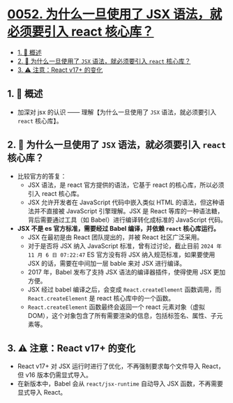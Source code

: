 # [0052. 为什么一旦使用了 JSX 语法，就必须要引入 react 核心库？](https://github.com/tnotesjs/TNotes.react/tree/main/notes/0052.%20%E4%B8%BA%E4%BB%80%E4%B9%88%E4%B8%80%E6%97%A6%E4%BD%BF%E7%94%A8%E4%BA%86%20JSX%20%E8%AF%AD%E6%B3%95%EF%BC%8C%E5%B0%B1%E5%BF%85%E9%A1%BB%E8%A6%81%E5%BC%95%E5%85%A5%20react%20%E6%A0%B8%E5%BF%83%E5%BA%93%EF%BC%9F)

<!-- region:toc -->

- [1. 📝 概述](#1--概述)
- [2. 🤔 为什么一旦使用了 `JSX` 语法，就必须要引入 `react` 核心库？](#2--为什么一旦使用了-jsx-语法就必须要引入-react-核心库)
- [3. ⚠️ 注意：React v17+ 的变化](#3-️-注意react-v17-的变化)

<!-- endregion:toc -->

## 1. 📝 概述

- 加深对 jsx 的认识 —— 理解【为什么一旦使用了 `JSX` 语法，就必须要引入 `react` 核心库】。

## 2. 🤔 为什么一旦使用了 `JSX` 语法，就必须要引入 `react` 核心库？

- 比较官方的答复：
  - JSX 语法，是 react 官方提供的语法，它基于 react 的核心库，所以必须引入 react 核心库。
  - JSX 允许开发者在 JavaScript 代码中嵌入类似 HTML 的语法，但这种语法并不直接被 JavaScript 引擎理解。JSX 是 React 等库的一种语法糖，背后需要通过工具（如 Babel）进行编译转化成标准的 JavaScript 代码。
- **JSX 不是 es 官方标准，需要经过 Babel 编译，并依赖 `react` 核心库运行。**
  - JSX 在最初是由 React 团队提出的，并被 React 社区广泛采用。
  - 对于是否将 JSX 纳入 JavaScript 标准，曾有过讨论，截止目前 `2024 年 11 月 6 日 07:22:47` ES 官方没有将 JSX 纳入规范标准，如果要使用 JSX 的话，需要在中间加一层 bable 来对 JSX 进行编译。
  - 2017 年，Babel 发布了支持 JSX 语法的编译器插件，使得使用 JSX 更加方便。
  - JSX 经过 babel 编译之后，会变成 `React.createElement` 函数调用，而 `React.createElement` 是 react 核心库中的一个函数。
  - `React.createElement` 函数最终会返回一个 react 元素对象（虚拟 DOM），这个对象包含了所有需要渲染的信息，包括标签名、属性、子元素等。

## 3. ⚠️ 注意：React v17+ 的变化

- React v17+ 对 JSX 运行时进行了优化，不再强制要求每个文件导入 React，但 v16 版本仍需显式导入。
- 在新版本中，Babel 会从 `react/jsx-runtime` 自动导入 JSX 函数，不再需要显式导入 React。
